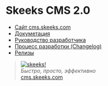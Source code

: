 Skeeks CMS 2.0
================

* [Сайт cms.skeeks.com](http://cms.skeeks.com)
* [Докуметация](http://dev.cms.skeeks.com/dokumentatsiya)
* [Руководство разработчика](http://git.skeeks.com/skeeks/cms/wikis/home)
* [Процесс разработки (Changelog)](http://git.skeeks.com/skeeks/cms/blob/master/CHANGELOG.md)
* [Релизы](http://git.skeeks.com/skeeks/cms/tags)



> [![skeeks!](https://gravatar.com/userimage/74431132/13d04d83218593564422770b616e5622.jpg)](http://www.skeeks.com)  
<i>Быстро, просто, эффективно</i>  
[cms.skeeks.com](http://cms.skeeks.com)